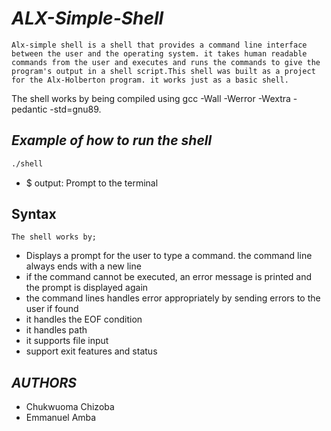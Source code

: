 # _ALX-Simple-Shell_

 	Alx-simple shell is a shell that provides a command line interface between the user and the operating system. it takes human readable commands from the user and executes and runs the commands to give the program's output in a shell script.This shell was built as a project for the Alx-Holberton program. it works just as a basic shell.
The shell works by being compiled using gcc -Wall -Werror -Wextra -pedantic -std=gnu89.
## *Example of how to run the shell*
```bash
./shell
```
* $ output: Prompt to the terminal
## Syntax
	The shell works by;
* Displays a prompt for the user to type a command. the command line always ends with a new line
* if the command cannot be executed, an error message is printed and the prompt is displayed again
* the command lines handles error appropriately by sending errors to the user if found
* it handles the EOF condition
* it handles path
* it supports file input
* support exit features and status

## _AUTHORS_
* Chukwuoma Chizoba
* Emmanuel Amba
